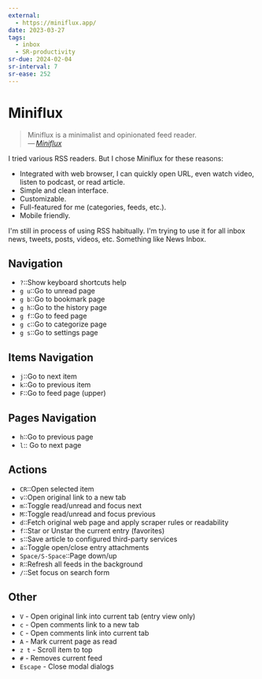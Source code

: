 ```yaml
---
external:
  - https://miniflux.app/
date: 2023-03-27
tags:
  - inbox
  - SR-productivity
sr-due: 2024-02-04
sr-interval: 7
sr-ease: 252
---
```


# Miniflux

> Miniflux is a minimalist and opinionated feed reader.\
> — <cite>[Miniflux](https://miniflux.app/)</cite>

I tried various RSS readers. But I chose Miniflux for these reasons:

- Integrated with web browser, I can quickly open URL, even watch video, listen
  to podcast, or read article.
- Simple and clean interface.
- Customizable.
- Full-featured for me (categories, feeds, etc.).
- Mobile friendly.

I'm still in process of using RSS habitually. I'm trying to use it for all inbox
news, tweets, posts, videos, etc. Something like News Inbox.

## Navigation

- `?`::Show keyboard shortcuts help
- `g u`::Go to unread page
- `g b`::Go to bookmark page
- `g h`::Go to the history page
- `g f`::Go to feed page
- `g c`::Go to categorize page
- `g s`::Go to settings page

## Items Navigation

- `j`::Go to next item
- `k`::Go to previous item
- `F`::Go to feed page (upper)

## Pages Navigation

- `h`::Go to previous page
- `l`:: Go to next page

## Actions

- `CR`::Open selected item
- `v`::Open original link to a new tab
- `m`::Toggle read/unread and focus next
- `M`::Toggle read/unread and focus previous
- `d`::Fetch original web page and apply scraper rules or readability
- `f`::Star or Unstar the current entry (favorites)
- `s`::Save article to configured third-party services
- `a`::Toggle open/close entry attachments
- `Space/S-Space`::Page down/up
- `R`::Refresh all feeds in the background
- `/`::Set focus on search form

## Other

- `V` - Open original link into current tab (entry view only)
- `c` - Open comments link to a new tab
- `C` - Open comments link into current tab
- `A` - Mark current page as read
- `z t` -  Scroll item to top
- `#` - Removes current feed
- `Escape` - Close modal dialogs
